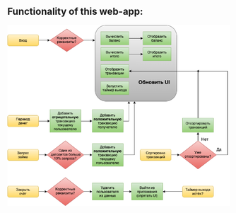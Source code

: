 ## Functionality of this web-app: 
![image](https://github.com/Shipy4kaRU/Simply-Bank-App/blob/main/flowchart.png)
